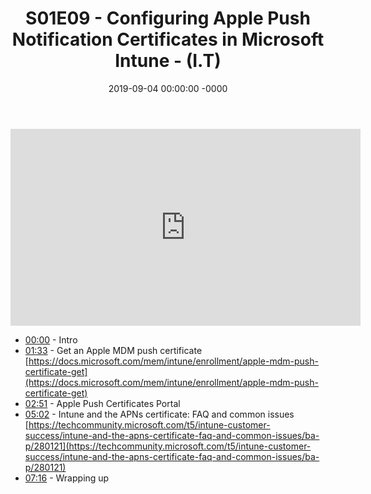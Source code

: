 ﻿---
layout: post
title: "S01E09 - Configuring Apple Push Notification Certificates in Microsoft Intune - (I.T)"
date: 2019-09-04 00:00:00 -0000
categories:
---

<iframe loading="lazy" width="560" height="315" src="https://www.youtube.com/embed/EVbPb9Mu9Og" title="YouTube video player" frameborder="0" allow="accelerometer; autoplay; clipboard-write; encrypted-media; gyroscope; picture-in-picture" allowfullscreen></iframe>

* [00:00](https://www.youtube.com/watch?v=EVbPb9Mu9Og&t=0s) - Intro
* [01:33](https://www.youtube.com/watch?v=EVbPb9Mu9Og&t=93s) - Get an Apple MDM push certificate
[https://docs.microsoft.com/mem/intune/enrollment/apple-mdm-push-certificate-get](https://docs.microsoft.com/mem/intune/enrollment/apple-mdm-push-certificate-get)
* [02:51](https://www.youtube.com/watch?v=EVbPb9Mu9Og&t=171s) - Apple Push Certificates Portal
* [05:02](https://www.youtube.com/watch?v=EVbPb9Mu9Og&t=302s) - Intune and the APNs certificate: FAQ and common issues
[https://techcommunity.microsoft.com/t5/intune-customer-success/intune-and-the-apns-certificate-faq-and-common-issues/ba-p/280121](https://techcommunity.microsoft.com/t5/intune-customer-success/intune-and-the-apns-certificate-faq-and-common-issues/ba-p/280121)
* [07:16](https://www.youtube.com/watch?v=EVbPb9Mu9Og&t=436s) - Wrapping up


